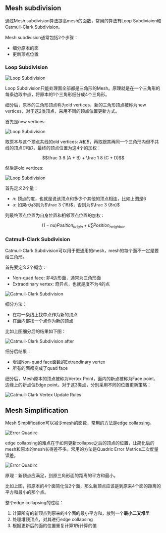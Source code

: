 ## Mesh subdivision

通过Mesh subdivision算法提高mesh的面数，常用的算法有Loop Subdiviaion和Catmull-Clark Subdivision。

Mesh subdivision通常包括2个步骤：

- 细分原本的面
- 更新顶点位置

### Loop Subdivision

![Loop Subdivision](../Images/Loop_subdivision.png)

Loop Subdivision只能处理面全部都是三角形的Mesh。原理就是在一个三角形的每条边取中点，将原本的1个三角形细分成4个三角形。

细分后，原本的三角形顶点称为old vertices，新的三角形顶点被称为new vertices，对于这2类顶点，采用不同的顶点位置更新方式。

首先是new vertices:

![Loop Subdivision](../Images/Loop_subdivision_new_vertices.png)

取原本与这个顶点共线的old vertices: $A$和$B$，再取跟其再同一个三角形内但不共线的顶点$C$和$D$，最终的顶点位置为这4个的加权：

$$\frac 3 8 (A + B) + \frac 1 8 (C + D)$$

然后是old vertices:

![Loop Subdivision](../Images/Loop_subdivision_old_vertices.png)

首先定义2个量：

- $n$: 顶点的度，也就是说该顶点和多少个其他的顶点相连，比如上图是6
- $u$: 如果$n$为3则为$\frac 3 {16}$，否则为$\frac 3 {8n}$

则最终顶点位置为自身位置和相邻顶点位置的加权：

$$(1 - nu)Position_{origin} + u\sum {}{}Position_{neighbor}$$

### Catmull-Clark Subdivision

Catmull-Clark Subdivision可以用于更通用的mesh，mesh的每个面不一定是要给三角形。

首先要定义2个概念：

- Non-quad face: 非4边形面，通常为三角形面
- Extraodinary vertex: 奇异点，也就是度不为4的点

![Catmull-Clark Subdivision](../Images/Catmull-Clard_subdivision.png)

细分方法：

- 在每一条线上找中点作为新的顶点
- 在面内部找一个点作为新的顶点

比如上图细分后的结果如下图：

![Catmull-Clark Subdivision after](../Images/Catmull-Clard_subdivision_after.png)

细分后结果：

- 增加Non-quad face面数的Extraodinary vertex
- 所有的面都变成了quad face

细分后，Mesh原本的顶点被称为Vertex Point，面内的新点被称为Face point，边缘上的新点位Edge point。对于这3类点，分别采用不同的位置更新策略：

![Catmull-Clark Vertex Update Rules](../Images/Catmull-Clard_vertex_update_rules.png)

## Mesh Simplification

Mesh Simplification可以减少mesh的面数，常用的方法是edge collapsing。

![Error Quadirc](../Images/Mesh_simplification_edge_collapsing.png)

edge collapsing的难点在于如何更新collapse之后的顶点的位置，让简化后的mesh和原本的mesh长得差不多。常用的方法是Quadric Error Metrics二次度量误差。

![Error Quadirc](../Images/Mesh_simplification_error_quadric.png)

原理：新顶点应满足，到原三角形面的距离的平方和最小。

比如上图，把原本的4个面简化位2个面，那么新顶点应该是到原来4个面的距离的平方和最小的那个点。

整个edge collapsing的过程：

1. 计算所有的新顶点到原来的4个面的最小平方和，放到一个**最小二叉堆**里
2. 处理堆顶顶点，对其进行edge collapsing
3. 根据更新后的面的位置重复计算1所计算的值
